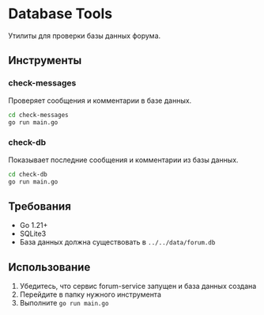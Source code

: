# Database Tools

Утилиты для проверки базы данных форума.

## Инструменты

### check-messages
Проверяет сообщения и комментарии в базе данных.

```bash
cd check-messages
go run main.go
```

### check-db
Показывает последние сообщения и комментарии из базы данных.

```bash
cd check-db
go run main.go
```

## Требования

- Go 1.21+
- SQLite3
- База данных должна существовать в `../../data/forum.db`

## Использование

1. Убедитесь, что сервис forum-service запущен и база данных создана
2. Перейдите в папку нужного инструмента
3. Выполните `go run main.go` 